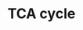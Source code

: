 ---
annotations:
- id: PW:0000002
  parent: classic metabolic pathway
  type: Pathway Ontology
  value: classic metabolic pathway
- id: PW:0000026
  parent: classic metabolic pathway
  type: Pathway Ontology
  value: citric acid cycle pathway
authors:
- Andra
- MaintBot
- Anwesha
- MirellaKalafati
description: ''
last-edited: 2016-07-25
organisms:
- Mycobacterium tuberculosis
redirect_from:
- /index.php/Pathway:WP2563
- /instance/WP2563
- /instance/WP2563_r87715
revision: r87715
schema-jsonld:
- '@context': https://schema.org/
  '@id': https://wikipathways.github.io/pathways/WP2563.html
  '@type': Dataset
  creator:
    '@type': Organization
    name: WikiPathways
  description: ''
  keywords:
  - GDH
  - GarA
  - Glutamate
  - Glutamine
  - Glyoxylate
  - Isocitrate
  - KDH
  - 'Succinate '
  - Succinyl-CoA
  - gltB
  - α-Ketoglutarate
  license: CC0
  name: TCA cycle
seo: CreativeWork
title: TCA cycle
wpid: WP2563
---